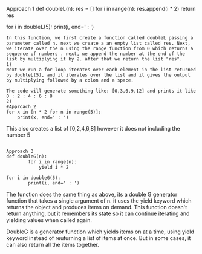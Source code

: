 Approach 1
def doubleL(n):
    res = []
    for i in range(n): res.append(i * 2)
    return res

for i in doubleL(5): 
    print(i, end=' : ')
```
In this function, we first create a function called doubleL passing a parameter called n. next we create a an empty list called res. Next, we iterate over the n using the range function from 0 which returns a sequence of numbers . next, we append the number at the end of the list by multiplying it by 2. after that we return the list "res".  
1) 
Next we run a for loop iterates over each element in the list returned by doubleL(5), and it iterates over the list and it gives the output by multiplying followed by a colon and a space.

The code will generate something like: [0,3,6,9,12] and prints it like 0 : 2 : 4 : 6 : 8
2)
#Approach 2
for x in [n * 2 for n in range(5)]:
    print(x, end=' : ')
```
This also creates a list of [0,2,4,6,8] however it does not including the number 5

```

Approach 3
def doubleG(n):
        for i in range(n):
            yield i * 2

for i in doubleG(5):
        print(i, end=' : ')
```
The function does the same thing as above, its a double G generator function that takes a single argument of n. it uses the yield keyword which returns the object and produces items on demand.
This function doesn't return anything, but it remembers its state so it can continue iterating and yielding values when called again.



DoubleG is a generator function which yields items on at a time, using yield keyword instead of reuturning a list of items at once. But in some cases, it can also return all the items together. 
